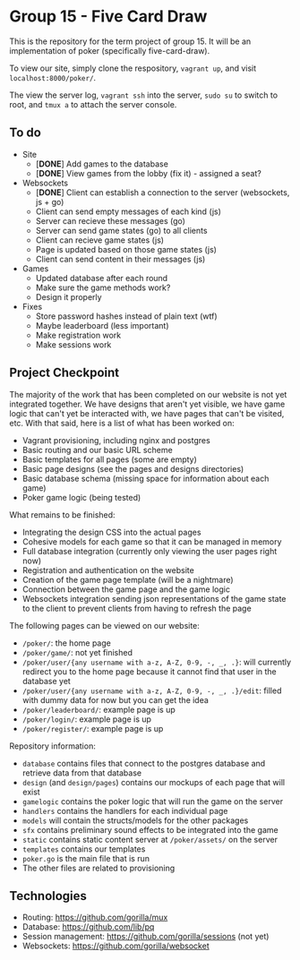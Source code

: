 # Group 15 - Five Card Draw

This is the repository for the term project of group 15. It will be an implementation of poker (specifically five-card-draw).

To view our site, simply clone the respository, `vagrant up`, and visit `localhost:8000/poker/`.

The view the server log, `vagrant ssh` into the server, `sudo su` to switch to root, and `tmux a` to attach the server console.

## To do

* Site
	* [**DONE**] Add games to the database
	* [**DONE**] View games from the lobby (fix it) - assigned a seat?
* Websockets
	* [**DONE**] Client can establish a connection to the server (websockets, js + go)
	* Client can send empty messages of each kind (js)
	* Server can recieve these messages (go)
	* Server can send game states (go) to all clients
	* Client can recieve game states (js)
	* Page is updated based on those game states (js)
	* Client can send content in their messages (js)
* Games
	* Updated database after each round
	* Make sure the game methods work?
	* Design it properly
* Fixes
	* Store password hashes instead of plain text (wtf)
	* Maybe leaderboard (less important)
	* Make registration work
	* Make sessions work

## Project Checkpoint

The majority of the work that has been completed on our website is not yet integrated together. We have designs that aren't yet visible, we have game logic that can't yet be interacted with, we have pages that can't be visited, etc. With that said, here is a list of what has been worked on:

* Vagrant provisioning, including nginx and postgres
* Basic routing and our basic URL scheme
* Basic templates for all pages (some are empty)
* Basic page designs (see the pages and designs directories)
* Basic database schema (missing space for information about each game)
* Poker game logic (being tested)

What remains to be finished:

* Integrating the design CSS into the actual pages
* Cohesive models for each game so that it can be managed in memory
* Full database integration (currently only viewing the user pages right now)
* Registration and authentication on the website
* Creation of the game page template (will be a nightmare)
* Connection between the game page and the game logic 
* Websockets integration sending json representations of the game state to the client to prevent clients from having to refresh the page

The following pages can be viewed on our website:

* `/poker/`: the home page
* `/poker/game/`: not yet finished
* `/poker/user/{any username with a-z, A-Z, 0-9, -, _, .}`: will currently redirect you to the home page because it cannot find that user in the database yet
* `/poker/user/{any username with a-z, A-Z, 0-9, -, _, .}/edit`: filled with dummy data for now but you can get the idea
* `/poker/leaderboard/`: example page is up
* `/poker/login/`: example page is up
* `/poker/register/`: example page is up

Repository information:

* `database` contains files that connect to the postgres database and retrieve data from that database
* `design` (and `design/pages`) contains our mockups of each page that will exist
* `gamelogic` contains the poker logic that will run the game on the server
* `handlers` contains the handlers for each individual page
* `models` will contain the structs/models for the other packages
* `sfx` contains preliminary sound effects to be integrated into the game
* `static` contains static content server at `/poker/assets/` on the server
* `templates` contains our templates
* `poker.go` is the main file that is run
* The other files are related to provisioning

## Technologies

* Routing: https://github.com/gorilla/mux
* Database: https://github.com/lib/pq
* Session management: https://github.com/gorilla/sessions (not yet)
* Websockets: https://github.com/gorilla/websocket
